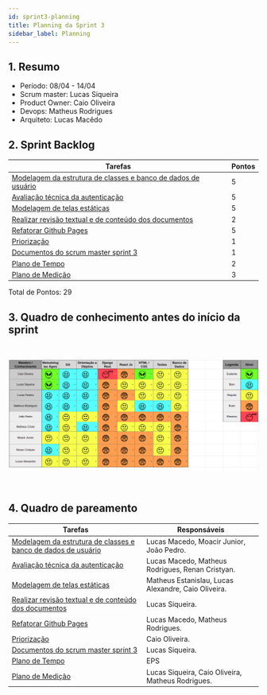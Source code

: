 ```yaml
---
id: sprint3-planning
title: Planning da Sprint 3 
sidebar_label: Planning
---
```


## 1. Resumo

- Período: 08/04 - 14/04
- Scrum master: Lucas Siqueira
- Product Owner: Caio Oliveira
- Devops: Matheus Rodrigues
- Arquiteto: Lucas Macêdo

## 2. Sprint Backlog
Tarefas|Pontos
--|--
|[Modelagem da estrutura de classes e banco de dados de usuário](https://github.com/fga-eps-mds/2019.1-Hora-Da-Hora/issues/46) | 5
|[Avaliação técnica da autenticação](https://github.com/fga-eps-mds/2019.1-Hora-Da-Hora/issues/45) | 5
|[Modelagem de telas estáticas](https://github.com/fga-eps-mds/2019.1-Hora-Da-Hora/issues/45) | 5
|[Realizar revisão textual e de conteúdo dos documentos](https://github.com/fga-eps-mds/2019.1-Hora-Da-Hora/issues/42) | 2
|[Refatorar Github Pages](https://github.com/fga-eps-mds/2019.1-Hora-Da-Hora/issues/14) | 5
|[Priorização](https://github.com/fga-eps-mds/2019.1-Hora-Da-Hora/issues/16) | 1
|[Documentos do scrum master sprint 3](https://github.com/fga-eps-mds/2019.1-Hora-Da-Hora/issues/22) | 1
|[Plano de Tempo](https://github.com/fga-eps-mds/2019.1-Hora-Da-Hora/issues/19) | 2
|[Plano de Medição](https://github.com/fga-eps-mds/2019.1-Hora-Da-Hora/issues/43) | 3


Total de Pontos: 29

## 3. Quadro de conhecimento antes do início da sprint

<br>

![Ilustração do Quadro de Conhecimentos](assets/quadro-conhecimento-3.png)

<br>


## 4. Quadro de pareamento
Tarefas|Responsáveis
--|--
|[Modelagem da estrutura de classes e banco de dados de usuário](https://github.com/fga-eps-mds/2019.1-Hora-Da-Hora/issues/46) | Lucas Macedo, Moacir Junior, João Pedro.
|[Avaliação técnica da autenticação](https://github.com/fga-eps-mds/2019.1-Hora-Da-Hora/issues/45) | Lucas Macedo, Matheus Rodrigues, Renan Cristyan.
|[Modelagem de telas estáticas](https://github.com/fga-eps-mds/2019.1-Hora-Da-Hora/issues/45) | Matheus Estanislau, Lucas Alexandre, Caio Oliveira.
|[Realizar revisão textual e de conteúdo dos documentos](https://github.com/fga-eps-mds/2019.1-Hora-Da-Hora/issues/42) | Lucas Siqueira.
|[Refatorar Github Pages](https://github.com/fga-eps-mds/2019.1-Hora-Da-Hora/issues/14) | Lucas Macedo, Matheus Rodrigues.
|[Priorização](https://github.com/fga-eps-mds/2019.1-Hora-Da-Hora/issues/16) | Caio Oliveira.
|[Documentos do scrum master sprint 3](https://github.com/fga-eps-mds/2019.1-Hora-Da-Hora/issues/22) | Lucas Siqueira.
|[Plano de Tempo](https://github.com/fga-eps-mds/2019.1-Hora-Da-Hora/issues/19) | EPS
|[Plano de Medição](https://github.com/fga-eps-mds/2019.1-Hora-Da-Hora/issues/43) | Lucas Siqueira, Caio Oliveira, Matheus Rodrigues.






